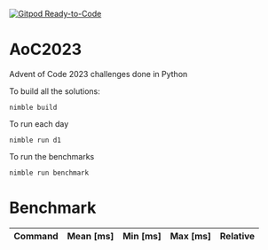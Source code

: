 [![Gitpod Ready-to-Code](https://img.shields.io/badge/Gitpod-Ready--to--Code-blue?logo=gitpod)](https://gitpod.io/#https://github.com/hortinstein/AoC2023) 

# AoC2023

Advent of Code 2023 challenges done in Python

To build all the solutions:

```
nimble build
```

To run each day
```
nimble run d1
```


To run the benchmarks
```
nimble run benchmark
```

# Benchmark 
| Command | Mean [ms] | Min [ms] | Max [ms] | Relative |
|:---|---:|---:|---:|---:|

